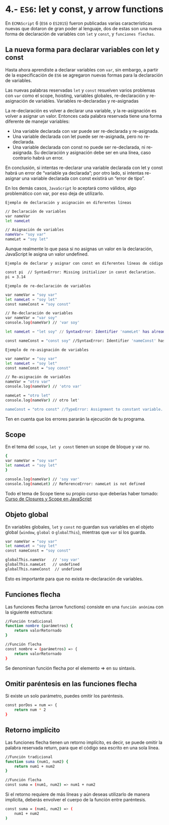 # 4.- `ES6`: let y const, y arrow functions

En `ECMAScript` 6 (`ES6` o `ES2015`) fueron publicadas varias características nuevas que dotaron de gran poder al lenguaje, dos de estas son una nueva forma de declaración de variables con `let` y `const`, y `funciones flechas`.

## La nueva forma para declarar variables con let y const

Hasta ahora aprendiste a declarar variables con `var`, sin embargo, a partir de la especificación de `ES6` se agregaron nuevas formas para la declaración de variables.

Las nuevas palabras reservadas `let` y `const` resuelven varios problemas con `var` como el scope, hoisting, variables globales, re-declaración y re-asignación de variables.
Variables re-declaradas y re-asignadas

La re-declaración es volver a declarar una variable, y la re-asignación es volver a asignar un valor. Entonces cada palabra reservada tiene una forma diferente de manejar variables:

* Una variable declarada con var puede ser re-declarada y re-asignada.
* Una variable declarada con let puede ser re-asignada, pero no re-declarada.
* Una variable declarada con const no puede ser re-declarada, ni re-asignada. Su declaración y asignación debe ser en una línea, caso contrario habrá un error.

En conclusión, si intentas re-declarar una variable declarada con let y const habrá un error de “variable ya declarada”; por otro lado, si intentas re-asignar una variable declarada con const existirá un “error de tipo”.

En los demás casos, `JavaScript` lo aceptará como válidos, algo problemático con var, por eso deja de utilizarlo.

`Ejemplo de declaración y asignación en diferentes líneas`

```bash
// Declaración de variables
var nameVar
let nameLet

// Asignación de variables
nameVar= "soy var"
nameLet = "soy let"
```

Aunque realmente lo que pasa si no asignas un valor en la declaración, JavaScript le asigna un valor undefined.

`Ejemplo de declarar y asignar con const en diferentes líneas de código`

```bash
const pi  // SyntaxError: Missing initializer in const declaration.
pi = 3.14
```

`Ejemplo de re-declaración de variables`

```bash
var nameVar = "soy var"
let nameLet = "soy let"
const nameConst = "soy const"

// Re-declaración de variables
var nameVar = "var soy"
console.log(nameVar) // 'var soy'

let nameLet = "let soy" // SyntaxError: Identifier 'nameLet' has already been declared.

const nameConst = "const soy" //SyntaxError: Identifier 'nameConst' has already been declared.
```

`Ejemplo de re-asignación de variables`

```bash
var nameVar = "soy var"
let nameLet = "soy let"
const nameConst = "soy const"

// Re-asignación de variables
nameVar = "otro var"
console.log(nameVar) // 'otro var'

nameLet = "otro let"
console.log(nameVar) // otro let'

nameConst = "otro const" //TypeError: Assignment to constant variable.
```

Ten en cuenta que los errores pararán la ejecución de tu programa.

## Scope

En el tema del `scope`, `let y const` tienen un scope de bloque y var no.

```bash
{
var nameVar = "soy var"
let nameLet = "soy let"
}

console.log(nameVar) // 'soy var'
console.log(nameLet) // ReferenceError: nameLet is not defined
```

Todo el tema de Scope tiene su propio curso que deberías haber tomado: [Curso de Closures y Scope en JavaScript](https://platzi.com/cursos/javascript-closures-scope/)

## Objeto global

En variables globales, `let` y `const` no guardan sus variables en el objeto global (`window`, `global` o `globalThis`), mientras que `var` sí los guarda.

```bash
var nameVar = "soy var"
let nameLet = "soy let"
const nameConst = "soy const"

globalThis.nameVar   // 'soy var'
globalThis.nameLet   // undefined
globalThis.nameConst  // undefined
```

Esto es importante para que no exista re-declaración de variables.

## Funciones flecha

Las funciones flecha (arrow functions) consiste en una `función anónima` con la siguiente estructura:

```bash
//Función tradicional
function nombre (parámetros) {
    return valorRetornado
}

//Función flecha
const nombre = (parámetros) => {
    return valorRetornado
}
```

Se denominan función flecha por el elemento => en su sintaxis.

## Omitir paréntesis en las funciones flecha

Si existe un solo parámetro, puedes omitir los paréntesis.

```bash
const porDos = num => {
    return num * 2
}
```

## Retorno implícito

Las funciones flecha tienen un retorno implícito, es decir, se puede omitir la palabra reservada return, para que el código sea escrito en una sola línea.

```bash
//Función tradicional
function suma (num1, num2) {
    return num1 + num2
}

//Función flecha
const suma = (num1, num2) => num1 + num2
```

Si el retorno requiere de más líneas y aún deseas utilizarlo de manera implícita, deberás envolver el cuerpo de la función entre paréntesis.

```bash
const suma = (num1, num2) => (
    num1 + num2
)
```
